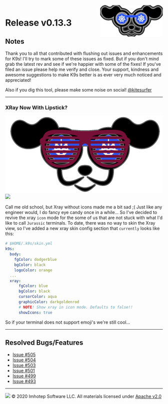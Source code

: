 <img src="https://raw.githubusercontent.com/derailed/k9s/master/assets/k9s_small.png" align="right" width="200" height="auto"/>

# Release v0.13.3

## Notes

Thank you to all that contributed with flushing out issues and enhancements for K9s! I'll try to mark some of these issues as fixed. But if you don't mind grab the latest rev and see if we're happier with some of the fixes! If you've filed an issue please help me verify and close. Your support, kindness and awesome suggestions to make K9s better is as ever very much noticed and appreciated!

Also if you dig this tool, please make some noise on social! [@kitesurfer](https://twitter.com/kitesurfer)

---

### XRay Now With Lipstick?

<img src="https://raw.githubusercontent.com/derailed/k9s/master/assets/k9s_xray.png"/>

<img src="https://raw.githubusercontent.com/derailed/k9s/master/assets/xray_icons.png"/>

Call me old school, but Xray without icons made me a bit sad ;( Just like any engineer would, I do fancy eye candy once in a while...
So I've decided to revive the xray `icon` mode for the some of us that are not stuck with what I'd like to call `Jurassic` terminals.
To date, there was no way to skin the Xray view, so I've added a new xray skin config section that `currently` looks like this:

```yaml
# $HOME/.k9s/skin.yml
k9s:
  body:
    fgColor: dodgerblue
    bgColor: black
    logoColor: orange
  ...
  xray:
      fgColor: blue
      bgColor: black
      cursorColor: aqua
      graphicColor: darkgoldenrod
      # NOTE! Show xray in icon mode. Defaults to false!!
      showIcons: true
```

So if your terminal does not support emoji's we're still cool...

---

## Resolved Bugs/Features

* [Issue #505](https://github.com/kswapd/k11s/issues/505)
* [Issue #504](https://github.com/kswapd/k11s/issues/504)
* [Issue #503](https://github.com/kswapd/k11s/issues/503)
* [Issue #501](https://github.com/kswapd/k11s/issues/501)
* [Issue #499](https://github.com/kswapd/k11s/issues/499)
* [Issue #493](https://github.com/kswapd/k11s/issues/493)

---

<img src="https://raw.githubusercontent.com/derailed/k9s/master/assets/imhotep_logo.png" width="32" height="auto"/> © 2020 Imhotep Software LLC. All materials licensed under [Apache v2.0](http://www.apache.org/licenses/LICENSE-2.0)
